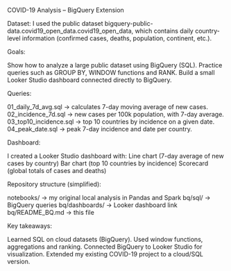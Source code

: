 COVID-19 Analysis – BigQuery Extension

Dataset:
I used the public dataset bigquery-public-data.covid19_open_data.covid19_open_data, which contains daily country-level information (confirmed cases, deaths, population, continent, etc.).

Goals:

Show how to analyze a large public dataset using BigQuery (SQL).
Practice queries such as GROUP BY, WINDOW functions and RANK.
Build a small Looker Studio dashboard connected directly to BigQuery.

Queries:

01_daily_7d_avg.sql → calculates 7-day moving average of new cases.
02_incidence_7d.sql → new cases per 100k population, with 7-day average.
03_top10_incidence.sql → top 10 countries by incidence on a given date.
04_peak_date.sql → peak 7-day incidence and date per country.

Dashboard:

I created a Looker Studio dashboard with:
Line chart (7-day average of new cases by country)
Bar chart (top 10 countries by incidence)
Scorecard (global totals of cases and deaths)

Repository structure (simplified):

notebooks/ → my original local analysis in Pandas and Spark
bq/sql/ → BigQuery queries
bq/dashboards/ → Looker dashboard link
bq/README_BQ.md → this file

Key takeaways:

Learned SQL on cloud datasets (BigQuery).
Used window functions, aggregations and ranking.
Connected BigQuery to Looker Studio for visualization.
Extended my existing COVID-19 project to a cloud/SQL version.